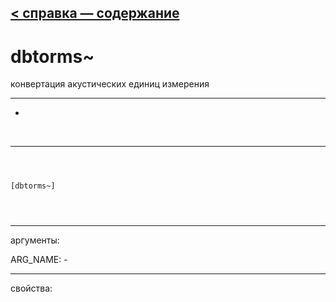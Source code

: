 [< справка — содержание](index.html)
---

# dbtorms~


конвертация акустических единиц измерения

---

-
<br>


---


```



[dbtorms~]


            
```

---
аргументы:

ARG_NAME: -<br>

---
свойства:


